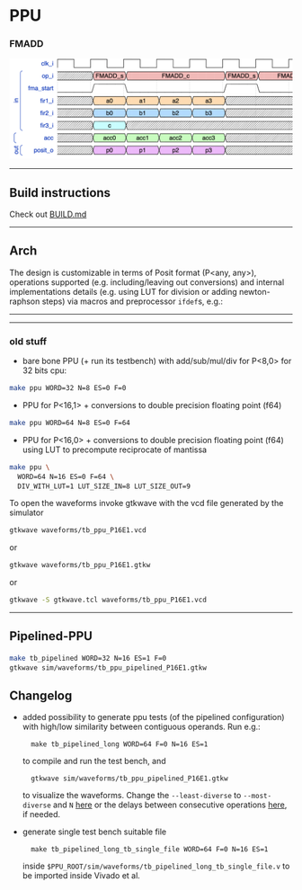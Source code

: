 # PPU

### FMADD

![img](docs/ppu2_fma.png)

---


## Build instructions

Check out [BUILD.md](./docs/BUILD.md)

---

## Arch

The design is customizable in terms of Posit format (P<any, any>), operations supported (e.g. including/leaving out conversions) and internal implementations details (e.g. using LUT for division or adding newton-raphson steps) via macros and preprocessor `ifdef`s, 
e.g.:



--- 
---


### old stuff

- bare bone PPU (+ run its testbench) with add/sub/mul/div for P<8,0> for 32 bits cpu:
```sh
make ppu WORD=32 N=8 ES=0 F=0
```
- PPU for P<16,1> + conversions to double precision floating point (f64)
```sh
make ppu WORD=64 N=8 ES=0 F=64
```

- PPU for P<16,0> + conversions to double precision floating point (f64) using LUT to precompute reciprocate of mantissa
```sh
make ppu \
  WORD=64 N=16 ES=0 F=64 \
  DIV_WITH_LUT=1 LUT_SIZE_IN=8 LUT_SIZE_OUT=9
```


To open the waveforms invoke gtkwave with the vcd file generated by the simulator
```sh
gtkwave waveforms/tb_ppu_P16E1.vcd
```
or 
```sh
gtkwave waveforms/tb_ppu_P16E1.gtkw
```
or 
```sh
gtkwave -S gtkwave.tcl waveforms/tb_ppu_P16E1.vcd
```

---
## Pipelined-PPU

```sh
make tb_pipelined WORD=32 N=16 ES=1 F=0
gtkwave sim/waveforms/tb_ppu_pipelined_P16E1.gtkw 
```

## Changelog
- added possibility to generate ppu tests (of the pipelined configuration) with high/low similarity between contiguous operands. Run e.g.:

        make tb_pipelined_long WORD=64 F=0 N=16 ES=1
    
    to compile and run the test bench, and

        gtkwave sim/waveforms/tb_ppu_pipelined_P16E1.gtkw 

    to visualize the waveforms.
    Change the `--least-diverse` to `--most-diverse` and `N` [here](https://bitbucket.org/riscv-ppu/ppu/src/1b4718bdcceea456942dc039c06b7711234f3f78/Makefile#lines-208) or the delays between consecutive operations [here](https://bitbucket.org/riscv-ppu/ppu/src/1b4718bdcceea456942dc039c06b7711234f3f78/scripts/tb_gen_pipelined_long.py#lines-72), if needed.

- generate single test bench suitable file

        make tb_pipelined_long_tb_single_file WORD=64 F=0 N=16 ES=1
    
    inside `$PPU_ROOT/sim/waveforms/tb_pipelined_long_tb_single_file.v` to be imported inside Vivado et al.

